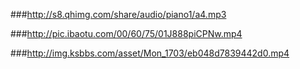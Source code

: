 ###http://s8.qhimg.com/share/audio/piano1/a4.mp3

###http://pic.ibaotu.com/00/60/75/01J888piCPNw.mp4

###http://img.ksbbs.com/asset/Mon_1703/eb048d7839442d0.mp4
